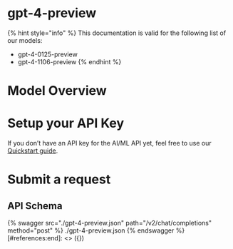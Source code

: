 [#references:start]: <> ({ "template": "openapi" })
# gpt-4-preview

{% hint style="info" %}
This documentation is valid for the following list of our models:
* gpt-4-0125-preview
* gpt-4-1106-preview
{% endhint %}

# Model Overview


# Setup your API Key
If you don’t have an API key for the AI/ML API yet, feel free to use our [Quickstart guide](https://docs.aimlapi.com/quickstart/setting-up).

# Submit a request
## API Schema
{% swagger src="./gpt-4-preview.json" path="/v2/chat/completions" method="post" %}
./gpt-4-preview.json
{% endswagger %}
[#references:end]: <> ({})
